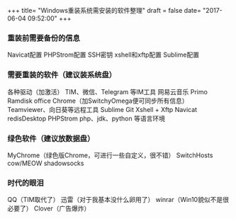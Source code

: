 +++
title= "Windows重装系统需安装的软件整理"
draft = false
date= "2017-06-04 09:52:00"
+++

### 重装前需要备份的信息

Navicat配置
PHPStrom配置
SSH密钥
xshell和xftp配置
Sublime配置

### 需要重装的软件（建议装系统盘）

各种驱动（加激活）
TIM、微信、Telegram 等IM工具
网易云音乐
Primo Ramdisk
office
Chrome（加SwitchyOmega便可同步所有信息）
Teamviewer、向日葵等远程工具
Sublime
Git
Xshell + Xftp
Navicat
redisDesktop
PHPStrom
php、jdk、python 等语言环境

### 绿色软件（建议放数据盘）

MyChrome（绿色版Chrome，可进行一些自定义，很不错）
SwitchHosts
cow/MEOW
shadowsocks

### 时代的眼泪

QQ（TIM取代了）
迅雷（对于我基本没什么卵用了）
winrar（Win10貌似不是很必要了）
Clover（广告爆炸）
